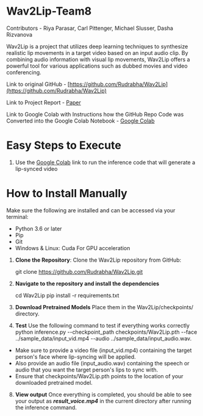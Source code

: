 # Wav2Lip-Team8

Contributors - Riya Parasar, Carl Pittenger, Michael Slusser, Dasha Rizvanova

Wav2Lip is a project that utilizes deep learning techniques to synthesize realistic lip movements in a target video based on an input audio clip. By combining audio information with visual lip movements, Wav2Lip offers a powerful tool for various applications such as dubbed movies and video conferencing.

Link to original GitHub - [https://github.com/Rudrabha/Wav2Lip](https://github.com/Rudrabha/Wav2Lip)

Link to Project Report - [Paper](https://docs.google.com/document/d/1clDbCi-J-YRzxe7q65Yy83252pzqMmuQIzw7OW0Vz5o/edit?usp=sharing)

Link to Google Colab with Instructions how the GitHub Repo Code was Converted into the Google Colab Notebook - [Google Colab](https://colab.research.google.com/drive/1yky8Yw8TeEBtm6UBH_LNu0iF4EuVszcN#scrollTo=a-lmNnL1zscv)

# Easy Steps to Execute 
1. Use the [Google Colab](https://colab.research.google.com/drive/1yky8Yw8TeEBtm6UBH_LNu0iF4EuVszcN#scrollTo=a-lmNnL1zscv) link to run the inference code that will generate a lip-synced video
   
# How to Install Manually
Make sure the following are installed and can be accessed via your terminal:

- Python 3.6 or later
- Pip
- Git
- Windows & Linux: Cuda For GPU acceleration

1. **Clone the Repository**: Clone the Wav2Lip repository from GitHub:
   
   git clone https://github.com/Rudrabha/Wav2Lip.git
2. **Navigate to the repository and install the dependencies**

   cd Wav2Lip
   pip install -r requirements.txt

4. **Download Pretrained Models** Place them in the Wav2Lip/checkpoints/ directory.

5. **Test** Use the following command to test if everything works correctly python inference.py --checkpoint_path checkpoints/Wav2Lip.pth --face ../sample_data/input_vid.mp4 --audio ../sample_data/input_audio.wav.

- Make sure to provide a video file (input_vid.mp4) containing the target person's face where lip-syncing will be applied.
- Also provide an audio file (input_audio.wav) containing the speech or audio that you want the target person's lips to sync with.
- Ensure that checkpoints/Wav2Lip.pth points to the location of your downloaded pretrained model.

8. **View output** Once everything is completed, you should be able to see your output as ***result_voice.mp4*** in the current directory after running the inference command.



